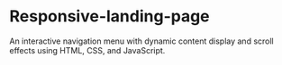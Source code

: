 # Responsive-landing-page
An interactive navigation menu with dynamic content display and scroll effects using HTML, CSS, and JavaScript.
